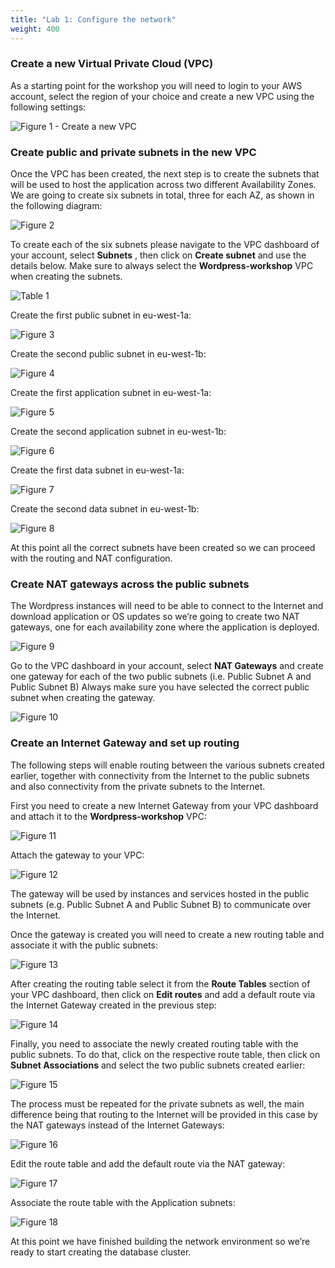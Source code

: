 ```yaml
---
title: "Lab 1: Configure the network"
weight: 400
---
```


### Create a new Virtual Private Cloud (VPC)

As a starting point for the workshop you will need to login to your AWS account, select the
region of your choice and create a new VPC using the following settings:

![Figure 1 - Create a new VPC](/images/figure1.png)

### Create public and private subnets in the new VPC

Once the VPC has been created, the next step is to create the subnets that will be used to
host the application across two different Availability Zones. We are going to create six
subnets in total, three for each AZ, as shown in the following diagram:

![Figure 2](/images/figure2.png)

To create each of the six subnets please navigate to the VPC dashboard of your account,
select **Subnets** , then click on **Create subnet** and use the details below. Make sure to always
select the **Wordpress-workshop** VPC when creating the subnets.

![Table 1](/images/table1.png)

Create the first public subnet in eu-west-1a:

![Figure 3](/images/figure3.png)

Create the second public subnet in eu-west-1b:

![Figure 4](/images/figure4.png)

Create the first application subnet in eu-west-1a:

![Figure 5](/images/figure5.png)

Create the second application subnet in eu-west-1b:

![Figure 6](/images/figure6.png)

Create the first data subnet in eu-west-1a:

![Figure 7](/images/figure7.png)

Create the second data subnet in eu-west-1b:

![Figure 8](/images/figure8.png)

At this point all the correct subnets have been created so we can proceed with the routing
and NAT configuration.

### Create NAT gateways across the public subnets

The Wordpress instances will need to be able to connect to the Internet and download
application or OS updates so we’re going to create two NAT gateways, one for each
availability zone where the application is deployed.

![Figure 9](/images/figure9.png)

Go to the VPC dashboard in your account, select **NAT Gateways** and create one gateway for
each of the two public subnets (i.e. Public Subnet A and Public Subnet B) Always make sure
you have selected the correct public subnet when creating the gateway.

![Figure 10](/images/figure10.png)

### Create an Internet Gateway and set up routing

The following steps will enable routing between the various subnets created earlier,
together with connectivity from the Internet to the public subnets and also connectivity
from the private subnets to the Internet.

First you need to create a new Internet Gateway from your VPC dashboard and attach it to
the **Wordpress-workshop** VPC:

![Figure 11](/images/figure11.png)

Attach the gateway to your VPC:

![Figure 12](/images/figure12.png)

The gateway will be used by instances and services hosted in the public subnets (e.g. Public
Subnet A and Public Subnet B) to communicate over the Internet.

Once the gateway is created you will need to create a new routing table and associate it with
the public subnets:

![Figure 13](/images/figure13.png)

After creating the routing table select it from the **Route Tables** section of your VPC
dashboard, then click on **Edit routes** and add a default route via the Internet Gateway
created in the previous step:

![Figure 14](/images/figure14.png)

Finally, you need to associate the newly created routing table with the public subnets. To do
that, click on the respective route table, then click on **Subnet Associations** and select the
two public subnets created earlier:

![Figure 15](/images/figure15.png)

The process must be repeated for the private subnets as well, the main difference being that
routing to the Internet will be provided in this case by the NAT gateways instead of the
Internet Gateways:

![Figure 16](/images/figure16.png)

Edit the route table and add the default route via the NAT gateway:

![Figure 17](/images/figure17.png)

Associate the route table with the Application subnets:

![Figure 18](/images/figure18.png)

At this point we have finished building the network environment so we’re ready to start
creating the database cluster.

